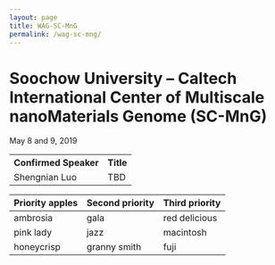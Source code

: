 ```yaml
---
layout: page
title: WAG-SC-MnG
permalink: /wag-sc-mng/
---
```


# Soochow University – Caltech International Center of Multiscale nanoMaterials Genome (SC-MnG)
May 8 and 9, 2019

<table>
  <tr>
    <th>Confirmed Speaker</th>
    <th>Title</th>
  </tr>
  <tr>
    <td>Shengnian Luo</td>
    <td>TBD</td>
  </tr>
</table>

| Priority apples | Second priority | Third priority |
|-------|--------|---------|
| ambrosia | gala | red delicious |
| pink lady | jazz | macintosh |
| honeycrisp | granny smith | fuji |

